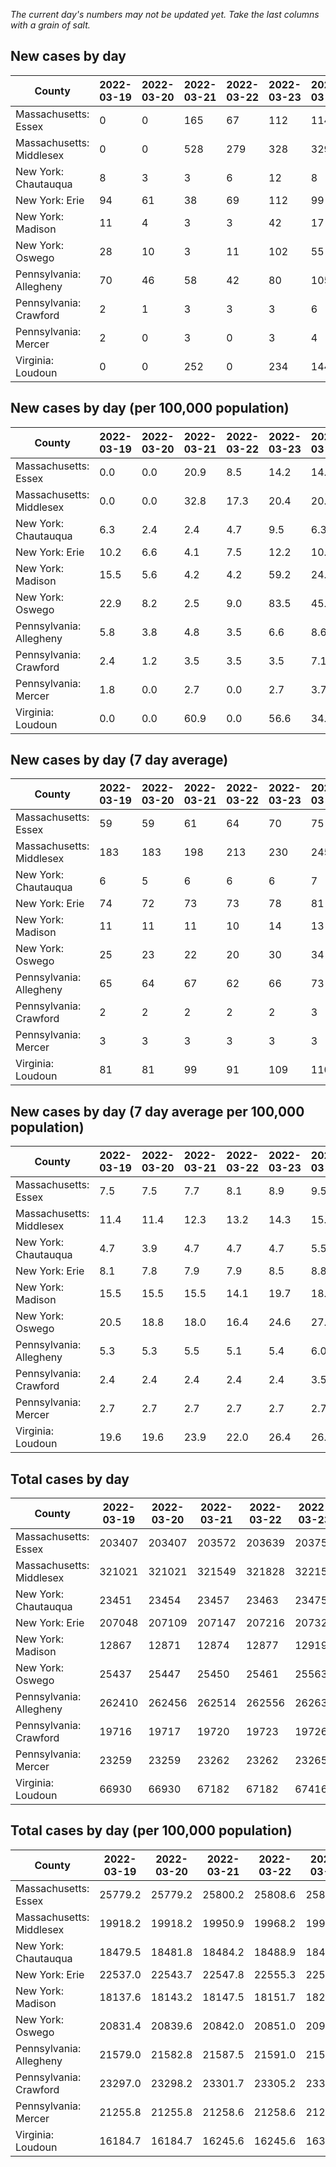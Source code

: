 _The current day's numbers may not be updated yet. Take the last columns with a grain of salt._
## New cases by day

| County | 2022-03-19 | 2022-03-20 | 2022-03-21 | 2022-03-22 | 2022-03-23 | 2022-03-24 | 2022-03-25 |
| --- | --- | --- | --- | --- | --- | --- | --- |
| Massachusetts: Essex | 0 | 0 | 165 | 67 | 112 | 114 | 88 |
| Massachusetts: Middlesex | 0 | 0 | 528 | 279 | 328 | 329 | 337 |
| New York: Chautauqua | 8 | 3 | 3 | 6 | 12 | 8 | 6 |
| New York: Erie | 94 | 61 | 38 | 69 | 112 | 99 | 89 |
| New York: Madison | 11 | 4 | 3 | 3 | 42 | 17 | 28 |
| New York: Oswego | 28 | 10 | 3 | 11 | 102 | 55 | 48 |
| Pennsylvania: Allegheny | 70 | 46 | 58 | 42 | 80 | 105 | 64 |
| Pennsylvania: Crawford | 2 | 1 | 3 | 3 | 3 | 6 | 1 |
| Pennsylvania: Mercer | 2 | 0 | 3 | 0 | 3 | 4 | 1 |
| Virginia: Loudoun | 0 | 0 | 252 | 0 | 234 | 144 | 44 |

## New cases by day (per 100,000 population)

| County | 2022-03-19 | 2022-03-20 | 2022-03-21 | 2022-03-22 | 2022-03-23 | 2022-03-24 | 2022-03-25 |
| --- | --- | --- | --- | --- | --- | --- | --- |
| Massachusetts: Essex | 0.0 | 0.0 | 20.9 | 8.5 | 14.2 | 14.4 | 11.2 |
| Massachusetts: Middlesex | 0.0 | 0.0 | 32.8 | 17.3 | 20.4 | 20.4 | 20.9 |
| New York: Chautauqua | 6.3 | 2.4 | 2.4 | 4.7 | 9.5 | 6.3 | 4.7 |
| New York: Erie | 10.2 | 6.6 | 4.1 | 7.5 | 12.2 | 10.8 | 9.7 |
| New York: Madison | 15.5 | 5.6 | 4.2 | 4.2 | 59.2 | 24.0 | 39.5 |
| New York: Oswego | 22.9 | 8.2 | 2.5 | 9.0 | 83.5 | 45.0 | 39.3 |
| Pennsylvania: Allegheny | 5.8 | 3.8 | 4.8 | 3.5 | 6.6 | 8.6 | 5.3 |
| Pennsylvania: Crawford | 2.4 | 1.2 | 3.5 | 3.5 | 3.5 | 7.1 | 1.2 |
| Pennsylvania: Mercer | 1.8 | 0.0 | 2.7 | 0.0 | 2.7 | 3.7 | 0.9 |
| Virginia: Loudoun | 0.0 | 0.0 | 60.9 | 0.0 | 56.6 | 34.8 | 10.6 |

## New cases by day (7 day average)

| County | 2022-03-19 | 2022-03-20 | 2022-03-21 | 2022-03-22 | 2022-03-23 | 2022-03-24 | 2022-03-25 |
| --- | --- | --- | --- | --- | --- | --- | --- |
| Massachusetts: Essex | 59 | 59 | 61 | 64 | 70 | 75 | 78 |
| Massachusetts: Middlesex | 183 | 183 | 198 | 213 | 230 | 245 | 257 |
| New York: Chautauqua | 6 | 5 | 6 | 6 | 6 | 7 | 7 |
| New York: Erie | 74 | 72 | 73 | 73 | 78 | 81 | 80 |
| New York: Madison | 11 | 11 | 11 | 10 | 14 | 13 | 15 |
| New York: Oswego | 25 | 23 | 22 | 20 | 30 | 34 | 37 |
| Pennsylvania: Allegheny | 65 | 64 | 67 | 62 | 66 | 73 | 66 |
| Pennsylvania: Crawford | 2 | 2 | 2 | 2 | 2 | 3 | 3 |
| Pennsylvania: Mercer | 3 | 3 | 3 | 3 | 3 | 3 | 2 |
| Virginia: Loudoun | 81 | 81 | 99 | 91 | 109 | 110 | 96 |

## New cases by day (7 day average per 100,000 population)

| County | 2022-03-19 | 2022-03-20 | 2022-03-21 | 2022-03-22 | 2022-03-23 | 2022-03-24 | 2022-03-25 |
| --- | --- | --- | --- | --- | --- | --- | --- |
| Massachusetts: Essex | 7.5 | 7.5 | 7.7 | 8.1 | 8.9 | 9.5 | 9.9 |
| Massachusetts: Middlesex | 11.4 | 11.4 | 12.3 | 13.2 | 14.3 | 15.2 | 15.9 |
| New York: Chautauqua | 4.7 | 3.9 | 4.7 | 4.7 | 4.7 | 5.5 | 5.5 |
| New York: Erie | 8.1 | 7.8 | 7.9 | 7.9 | 8.5 | 8.8 | 8.7 |
| New York: Madison | 15.5 | 15.5 | 15.5 | 14.1 | 19.7 | 18.3 | 21.1 |
| New York: Oswego | 20.5 | 18.8 | 18.0 | 16.4 | 24.6 | 27.8 | 30.3 |
| Pennsylvania: Allegheny | 5.3 | 5.3 | 5.5 | 5.1 | 5.4 | 6.0 | 5.4 |
| Pennsylvania: Crawford | 2.4 | 2.4 | 2.4 | 2.4 | 2.4 | 3.5 | 3.5 |
| Pennsylvania: Mercer | 2.7 | 2.7 | 2.7 | 2.7 | 2.7 | 2.7 | 1.8 |
| Virginia: Loudoun | 19.6 | 19.6 | 23.9 | 22.0 | 26.4 | 26.6 | 23.2 |

## Total cases by day

| County | 2022-03-19 | 2022-03-20 | 2022-03-21 | 2022-03-22 | 2022-03-23 | 2022-03-24 | 2022-03-25 |
| --- | --- | --- | --- | --- | --- | --- | --- |
| Massachusetts: Essex | 203407 | 203407 | 203572 | 203639 | 203751 | 203865 | 203953 |
| Massachusetts: Middlesex | 321021 | 321021 | 321549 | 321828 | 322156 | 322485 | 322822 |
| New York: Chautauqua | 23451 | 23454 | 23457 | 23463 | 23475 | 23483 | 23489 |
| New York: Erie | 207048 | 207109 | 207147 | 207216 | 207328 | 207427 | 207516 |
| New York: Madison | 12867 | 12871 | 12874 | 12877 | 12919 | 12936 | 12964 |
| New York: Oswego | 25437 | 25447 | 25450 | 25461 | 25563 | 25618 | 25666 |
| Pennsylvania: Allegheny | 262410 | 262456 | 262514 | 262556 | 262636 | 262741 | 262805 |
| Pennsylvania: Crawford | 19716 | 19717 | 19720 | 19723 | 19726 | 19732 | 19733 |
| Pennsylvania: Mercer | 23259 | 23259 | 23262 | 23262 | 23265 | 23269 | 23270 |
| Virginia: Loudoun | 66930 | 66930 | 67182 | 67182 | 67416 | 67560 | 67604 |

## Total cases by day (per 100,000 population)

| County | 2022-03-19 | 2022-03-20 | 2022-03-21 | 2022-03-22 | 2022-03-23 | 2022-03-24 | 2022-03-25 |
| --- | --- | --- | --- | --- | --- | --- | --- |
| Massachusetts: Essex | 25779.2 | 25779.2 | 25800.2 | 25808.6 | 25822.8 | 25837.3 | 25848.4 |
| Massachusetts: Middlesex | 19918.2 | 19918.2 | 19950.9 | 19968.2 | 19988.6 | 20009.0 | 20029.9 |
| New York: Chautauqua | 18479.5 | 18481.8 | 18484.2 | 18488.9 | 18498.4 | 18504.7 | 18509.4 |
| New York: Erie | 22537.0 | 22543.7 | 22547.8 | 22555.3 | 22567.5 | 22578.3 | 22588.0 |
| New York: Madison | 18137.6 | 18143.2 | 18147.5 | 18151.7 | 18210.9 | 18234.9 | 18274.3 |
| New York: Oswego | 20831.4 | 20839.6 | 20842.0 | 20851.0 | 20934.6 | 20979.6 | 21018.9 |
| Pennsylvania: Allegheny | 21579.0 | 21582.8 | 21587.5 | 21591.0 | 21597.6 | 21606.2 | 21611.5 |
| Pennsylvania: Crawford | 23297.0 | 23298.2 | 23301.7 | 23305.2 | 23308.8 | 23315.9 | 23317.1 |
| Pennsylvania: Mercer | 21255.8 | 21255.8 | 21258.6 | 21258.6 | 21261.3 | 21265.0 | 21265.9 |
| Virginia: Loudoun | 16184.7 | 16184.7 | 16245.6 | 16245.6 | 16302.2 | 16337.0 | 16347.7 |

